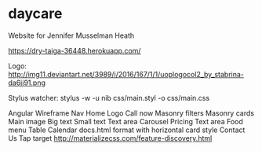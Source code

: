 # daycare
Website for Jennifer Musselman Heath

https://dry-taiga-36448.herokuapp.com/

Logo: http://img11.deviantart.net/3989/i/2016/167/1/1/uoplogocol2_by_stabrina-da6jj91.png

Stylus watcher: stylus -w -u nib css/main.styl -o css/main.css

Angular Wireframe
Nav
	Home
		Logo
		Call now
		Masonry filters
		Masonry cards
			Main image
			Big text
			Small text
			Text area
			Carousel
	Pricing
		Text area
	Food menu
		Table
	Calendar
		docs.html format with horizontal card style
	Contact Us
		Tap target http://materializecss.com/feature-discovery.html